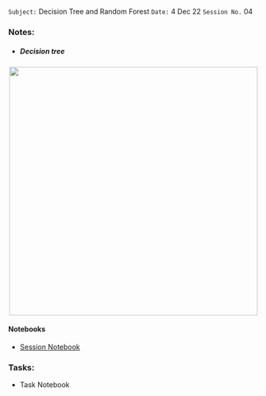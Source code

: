 `Subject:` Decision Tree and Random Forest
 `Date:` 4 Dec 22 `Session No.` 04

### Notes:

- ##### Decision tree

<p align="center"><img src='https://www.mastersindatascience.org/wp-content/uploads/sites/54/2022/05/tree-graphic.jpg' width="500"/>

#### Notebooks

- [Session Notebook](https://github.com/AhmedUZaki/INSTANT-AI/tree/main/Track%204_Machine%20Learning/Session%2004/Notebooks/01%20Session%20Notebook)

### Tasks:

- Task Notebook
